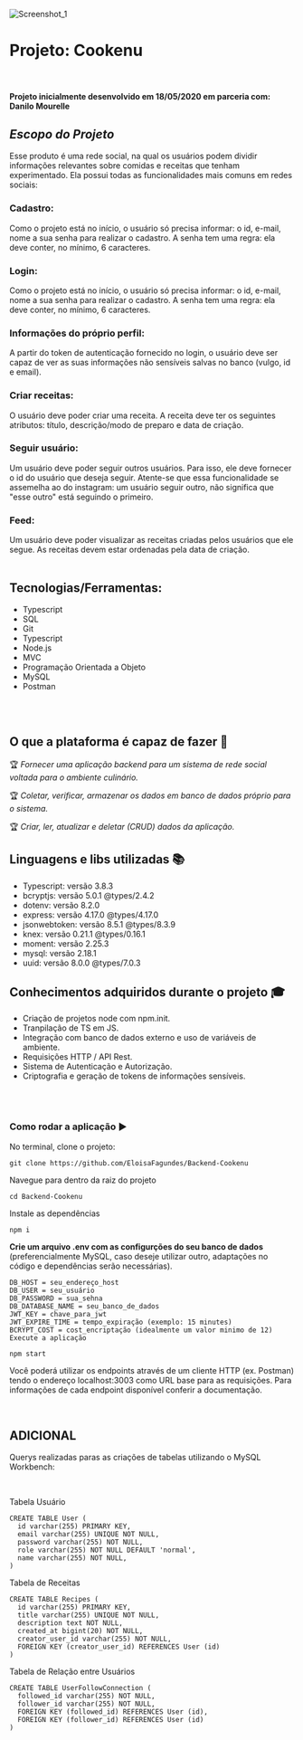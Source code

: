 
![Screenshot_1](https://user-images.githubusercontent.com/45580434/79641791-06e1c100-8170-11ea-8ecf-b6c889805d55.png)
<br>

# Projeto: Cookenu
<br>

#### Projeto inicialmente desenvolvido em 18/05/2020 em parceria com: Danilo Mourelle

## _Escopo do Projeto_
Esse produto é  uma rede social, na qual os usuários podem dividir informações relevantes sobre comidas e receitas que tenham experimentado. Ela possui todas as funcionalidades mais comuns em redes sociais:

### Cadastro:
Como o projeto está no início, o usuário só precisa informar: o id, e-mail, nome a sua senha para realizar o cadastro. A senha tem uma regra: ela deve conter, no mínimo, 6 caracteres.

### Login:
Como o projeto está no início, o usuário só precisa informar: o id, e-mail, nome a sua senha para realizar o cadastro. A senha tem uma regra: ela deve conter, no mínimo, 6 caracteres.
<br>
### Informações do próprio perfil:
A partir do token de autenticação fornecido no login, o usuário deve ser capaz de ver as suas informações não sensíveis salvas no banco (vulgo, id e email).
<br>
### Criar receitas:
O usuário deve poder criar uma receita. A receita deve ter os seguintes atributos: título, descrição/modo de preparo e data de criação.
<br>
### Seguir usuário:
Um usuário deve poder seguir outros usuários. Para isso, ele deve fornecer o id do usuário que deseja seguir. Atente-se que essa funcionalidade se assemelha ao do instagram: um usuário seguir outro, não significa que "esse outro" está seguindo o primeiro.
<br>
### Feed:
Um usuário deve poder visualizar as receitas criadas pelos usuários que ele segue. As receitas devem estar ordenadas pela data de criação.
<br>
<br>

## Tecnologias/Ferramentas:
- Typescript
- SQL
- Git
- Typescript
- Node.js
- MVC
- Programação Orientada a Objeto
- MySQL
- Postman
<br>
<br>

## O que a plataforma é capaz de fazer 🏁

🏆 _Fornecer uma aplicação backend para um sistema de rede social voltada para o ambiente culinário._

🏆 _Coletar, verificar, armazenar os dados em banco de dados próprio para o sistema._

🏆 _Criar, ler, atualizar e deletar (CRUD) dados da aplicação._
<br>

## Linguagens e libs utilizadas 📚
- Typescript: versão 3.8.3
- bcryptjs: versão 5.0.1 @types/2.4.2
- dotenv: versão 8.2.0
- express: versão 4.17.0 @types/4.17.0
- jsonwebtoken: versão 8.5.1 @types/8.3.9
- knex: versão 0.21.1 @types/0.16.1
- moment: versão 2.25.3
- mysql: versão 2.18.1
- uuid: versão 8.0.0 @types/7.0.3


## Conhecimentos adquiridos durante o projeto 🎓
- Criação de projetos node com npm.init.
- Tranpilação de TS em JS.
- Integração com banco de dados externo e uso de variáveis de ambiente.
- Requisições HTTP / API Rest.
- Sistema de Autenticação e Autorização.
- Criptografia e geração de tokens de informações sensíveis.
<br>
<br>

### Como rodar a aplicação ▶️

No terminal, clone o projeto:

```
git clone https://github.com/EloisaFagundes/Backend-Cookenu
```
Navegue para dentro da raiz do projeto

```
cd Backend-Cookenu
```
Instale as dependências

```
npm i
```
**Crie um arquivo .env com as configurções do seu banco de dados** (preferencialmente MySQL, caso deseje utilizar outro, adaptações no código e dependências serão necessárias).

```
DB_HOST = seu_endereço_host
DB_USER = seu_usuário
DB_PASSWORD = sua_sehna
DB_DATABASE_NAME = seu_banco_de_dados
JWT_KEY = chave_para_jwt
JWT_EXPIRE_TIME = tempo_expiração (exemplo: 15 minutes)
BCRYPT_COST = cost_encriptação (idealmente um valor minimo de 12)
Execute a aplicação
```

```
npm start
```

Você poderá utilizar os endpoints através de um cliente HTTP (ex. Postman) tendo o endereço localhost:3003 como URL base para as requisições. Para informações de cada endpoint disponível conferir a documentação.


<br>

## ADICIONAL

Querys realizadas paras as criações de tabelas utilizando o MySQL Workbench:

<br>

Tabela Usuário
```
CREATE TABLE User (
  id varchar(255) PRIMARY KEY,
  email varchar(255) UNIQUE NOT NULL,
  password varchar(255) NOT NULL,
  role varchar(255) NOT NULL DEFAULT 'normal',
  name varchar(255) NOT NULL,
)
```

Tabela de Receitas
```
CREATE TABLE Recipes (
  id varchar(255) PRIMARY KEY,
  title varchar(255) UNIQUE NOT NULL,
  description text NOT NULL,
  created_at bigint(20) NOT NULL,
  creator_user_id varchar(255) NOT NULL,
  FOREIGN KEY (creator_user_id) REFERENCES User (id)
)
```

Tabela de Relação entre Usuários
```
CREATE TABLE UserFollowConnection (
  followed_id varchar(255) NOT NULL,
  follower_id varchar(255) NOT NULL,
  FOREIGN KEY (followed_id) REFERENCES User (id),
  FOREIGN KEY (follower_id) REFERENCES User (id)
)
```
